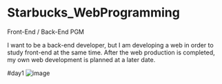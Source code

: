 # Starbucks_WebProgramming
Front-End / Back-End PGM

I want to be a back-end developer, but I am developing a web in order to study front-end at the same time.
After the web production is completed, my own web development is planned at a later date.

#day1
![image](https://user-images.githubusercontent.com/55674664/147551004-27ab9ed7-434a-4def-bfa0-ae4f5bb47bb9.png)
